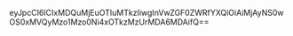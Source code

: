 eyJpcCI6ICIxMDQuMjEuOTIuMTkzIiwgInVwZGF0ZWRfYXQiOiAiMjAyNS0wOS0xMVQyMzo1Mzo0Ni4xOTkzMzUrMDA6MDAifQ==